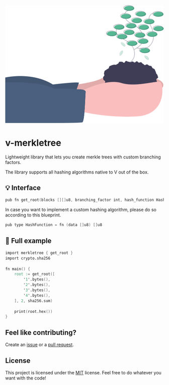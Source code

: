 <h1 align="center">
    <img src=".github/project-logo.svg" width="512px">
</h1>

# v-merkletree

Lightweight library that lets you create merkle trees with custom branching factors.

The library supports all hashing algorithms native to V out of the box.

## :bulb: Interface

```v
pub fn get_root(blocks [][]u8, branching_factor int, hash_function HashFunction) []u8
```

In case you want to implement a custom hashing algorithm, please do so according to this blueprint.

```v
pub type HashFunction = fn (data []u8) []u8
```

## :rocket: Full example

```v
import merkletree { get_root }
import crypto.sha256

fn main() {
	root := get_root([
		'1'.bytes(),
		'2'.bytes(),
		'3'.bytes(),
		'4'.bytes(),
	], 2, sha256.sum)

	print(root.hex())
}
```

## Feel like contributing?

Create an [issue](https://github.com/bpesch/v-merkle-tree/issues/new/choose) or a [pull request](https://github.com/bpesch/v-merkle-tree/compare).

## License

This project is licensed under the [MIT](LICENSE) license.
Feel free to do whatever you want with the code!
